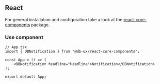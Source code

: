 ## React

For general installation and configuration take a look at the [react-core-components](https://www.npmjs.com/package/@db-ux/react-core-components) package.

### Use component

```tsx App.tsx
// App.tsx
import { DBNotification } from "@db-ux/react-core-components";

const App = () => (
	<DBNotification headline="Headline">Notification</DBNotification>
);

export default App;
```

